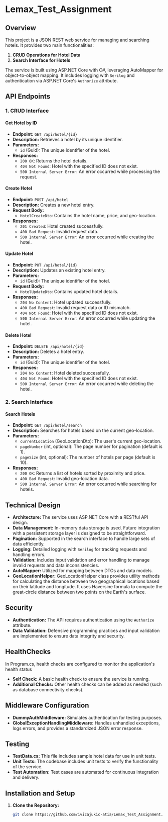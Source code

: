 # Lemax_Test_Assignment


## Overview

This project is a JSON REST web service for managing and searching hotels. It provides two main functionalities:

1. **CRUD Operations for Hotel Data**
2. **Search Interface for Hotels**

The service is built using ASP.NET Core with C#, leveraging AutoMapper for object-to-object mapping. It includes logging with `Serilog` and authentication via ASP.NET Core's `Authorize` attribute.

## API Endpoints

### 1. CRUD Interface

#### Get Hotel by ID

- **Endpoint:** `GET /api/hotel/{id}`
- **Description:** Retrieves a hotel by its unique identifier.
- **Parameters:** 
  - `id` (Guid): The unique identifier of the hotel.
- **Responses:**
  - `200 OK`: Returns the hotel details.
  - `404 Not Found`: Hotel with the specified ID does not exist.
  - `500 Internal Server Error`: An error occurred while processing the request.

#### Create Hotel

- **Endpoint:** `POST /api/hotel`
- **Description:** Creates a new hotel entry.
- **Request Body:**
  - `HotelCreateDto`: Contains the hotel name, price, and geo-location.
- **Responses:**
  - `201 Created`: Hotel created successfully.
  - `400 Bad Request`: Invalid request data.
  - `500 Internal Server Error`: An error occurred while creating the hotel.

#### Update Hotel

- **Endpoint:** `PUT /api/hotel/{id}`
- **Description:** Updates an existing hotel entry.
- **Parameters:**
  - `id` (Guid): The unique identifier of the hotel.
- **Request Body:**
  - `HotelUpdateDto`: Contains updated hotel details.
- **Responses:**
  - `204 No Content`: Hotel updated successfully.
  - `400 Bad Request`: Invalid request data or ID mismatch.
  - `404 Not Found`: Hotel with the specified ID does not exist.
  - `500 Internal Server Error`: An error occurred while updating the hotel.

#### Delete Hotel

- **Endpoint:** `DELETE /api/hotel/{id}`
- **Description:** Deletes a hotel entry.
- **Parameters:**
  - `id` (Guid): The unique identifier of the hotel.
- **Responses:**
  - `204 No Content`: Hotel deleted successfully.
  - `404 Not Found`: Hotel with the specified ID does not exist.
  - `500 Internal Server Error`: An error occurred while deleting the hotel.

### 2. Search Interface

#### Search Hotels

- **Endpoint:** `GET /api/hotel/search`
- **Description:** Searches for hotels based on the current geo-location.
- **Parameters:**
  - `currentLocation` (GeoLocationDto): The user's current geo-location.
  - `pageNumber` (int, optional): The page number for pagination (default is 1).
  - `pageSize` (int, optional): The number of hotels per page (default is 10).
- **Responses:**
  - `200 OK`: Returns a list of hotels sorted by proximity and price.
  - `400 Bad Request`: Invalid geo-location data.
  - `500 Internal Server Error`: An error occurred while searching for hotels.

## Technical Design

- **Architecture:** The service uses ASP.NET Core with a RESTful API design.
- **Data Management:** In-memory data storage is used. Future integration with a persistent storage layer is designed to be straightforward.
- **Pagination:** Supported in the search interface to handle large sets of data efficiently.
- **Logging:** Detailed logging with `Serilog` for tracking requests and handling errors.
- **Validation:** Includes input validation and error handling to manage invalid requests and data inconsistencies.
- **AutoMapper:** Utilized for mapping between DTOs and data models.
- **GeoLocationHelper:** GeoLocationHelper class provides utility methods for calculating the distance between two geographical locations based on their latitude and longitude. It uses  Haversine formula to compute the great-circle distance between two points on the Earth's surface.

## Security

- **Authentication:** The API requires authentication using the `Authorize` attribute.
- **Data Validation:** Defensive programming practices and input validation are implemented to ensure data integrity and security.

## HealthChecks

In Program.cs, health checks are configured to monitor the application's health status
- **Self Check:** A basic health check to ensure the service is running.
- **Additional Checks:** Other health checks can be added as needed (such as database connectivity checks).

## Middleware Configuration

- **DummyAuthMiddleware:** Simulates authentication for testing purposes.
- **GlobalExceptionHandlingMiddleware:** Handles unhandled exceptions, logs errors, and provides a standardized JSON error response.

## Testing
- **TestData.cs:**  This file includes sample hotel data for use in unit tests.
- **Unit Tests:** The codebase includes unit tests to verify the functionality of the service.
- **Test Automation:** Test cases are automated for continuous integration and delivery.


## Installation and Setup

1. **Clone the Repository:**
   ```bash
   git clone https://github.com/ivicajukic-atia/Lemax_Test_Assignment.git
